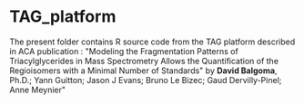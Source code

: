 # TAG_platform

The present folder contains R source code from the TAG platform described in ACA publication :
 "Modeling the Fragmentation Patterns of Triacylglycerides in Mass Spectrometry Allows the Quantification of the Regioisomers with a Minimal Number of Standards"
by <b>David Balgoma</b>, Ph.D.; Yann Guitton; Jason J Evans; Bruno Le Bizec; Gaud Dervilly-Pinel; Anne Meynier"
